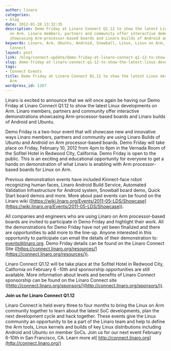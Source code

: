 ```yaml
---
author: linaro
categories:
- blog
date: 2012-01-20 13:32:35
description: Demo Friday at Linaro Connect Q1.12 to show the latest Linux developments
  on Arm. Linaro members, partners and community offer interactive demonstrations
  showcasing Arm-processor-based boards and Linaro builds of Android and Ubuntu.
keywords: Linaro, Arm, Ubuntu, Android, Snowball, Linux, Linux on Arm, Arm SOCs, Linaro
  Connect
layout: post
link: /blog/connect-update/demo-friday-at-linaro-connect-q1-12-to-show-the-latest-linux-developments-on-arm/
slug: demo-friday-at-linaro-connect-q1-12-to-show-the-latest-linux-developments-on-arm
tags:
- Connect Events
title: Demo Friday at Linaro Connect Q1.12 to show the latest Linux developments on
  Arm
wordpress_id: 1207
---
```


Linaro is excited to announce that we will once again be having our Demo Friday at Linaro Connect Q1.12 to show the latest Linux developments on Arm. Linaro members, partners and community offer interactive demonstrations showcasing Arm-processor-based boards and Linaro builds of Android and Ubuntu.

Demo Friday is a two-hour event that will showcase new and innovative ways Linaro members, partners and community are using Linaro Builds of Ubuntu and Android on Arm processor-based boards. Demo Friday will take place on Friday, February 10, 2012 from 4pm to 6pm in the Vernada Room of the Sofitel Hotel in Redwood City, California. Demo Friday is open to the public. This is an exciting and educational opportunity for everyone to get a hands on demonstration of what Linaro is enabling with Arm processor-based boards for Linux on Arm.

Previous demonstration events have included Kinnect-face robot recognizing human faces, Linaro Android Build Service, Automated Validation Infrastructure for Android system, Snowball board demo, Quick Start board demos and more. More about past events can be found on the Linaro wiki ([https://wiki.linaro.org/Events/2011-05-LDS/Showcase](https://wiki.linaro.org/Events/2011-05-LDS/Showcase)).

All companies and engineers who are using Linaro on Arm processor-based boards are invited to participate in Demo Friday and highlight their work. All the demonstrations for Demo Friday have not yet been finalized and there are opportunities to add more to the line-up. Anyone interested in this opportunity to participate can email the details of their demonstration to: events@linaro.org. Demo Friday details can be found on the Linaro Connect Site ([https://connect.linaro.org/resources/](https://connect.linaro.org/resources/)).

Linaro Connect Q1.12 will be take place at the Sofitel Hotel in Redwood City, California on February 6 -10th and sponsorship opportunities are still available. More information about levels and benefits of Linaro Connect sponsorship can be found on the Linaro Connect site ([http://connect.linaro.org/sponsors/](http://connect.linaro.org/sponsors/)).


**Join us for Linaro Connect Q1.12**

Linaro Connect is held every three to four months to bring the Linux on Arm community together to learn about the latest SoC developments, plan the next development cycle and hack together. These events give the Linux community an opportunity to be a part of the Linaro team and help to define the Arm tools, Linux kernels and builds of key Linux distributions including Android and Ubuntu on member SoCs. Join us for our next event February 6-10th in San Francisco, CA. Learn more at[ http://connect.linaro.org](http://connect.linaro.org/)